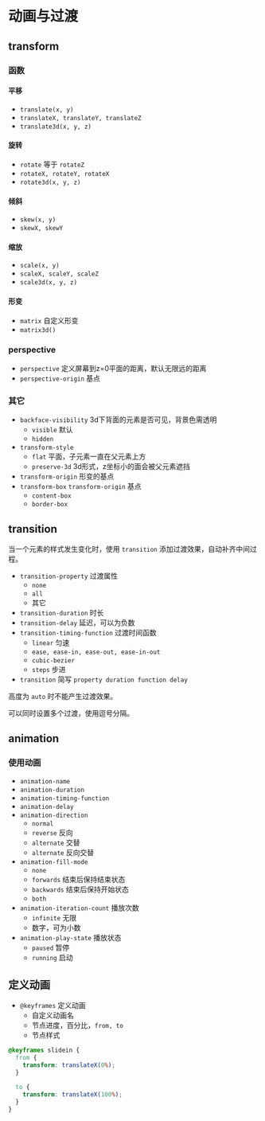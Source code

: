 # 动画与过渡

## transform

### 函数

#### 平移

* `translate(x, y)`
* `translateX, translateY, translateZ`
* `translate3d(x, y, z)`

#### 旋转

* `rotate` 等于 `rotateZ`
* `rotateX, rotateY, rotateX`
* `rotate3d(x, y, z)`

#### 倾斜

* `skew(x, y)`
* `skewX, skewY`

#### 缩放

* `scale(x, y)`
* `scaleX, scaleY, scaleZ`
* `scale3d(x, y, z)`

#### 形变

* `matrix` 自定义形变
* `matrix3d()`

### perspective

* `perspective` 定义屏幕到z=0平面的距离，默认无限远的距离
* `perspective-origin` 基点

### 其它

* `backface-visibility` 3d下背面的元素是否可见，背景色需透明
  * `visible` 默认
  * `hidden`
* `transform-style`
  * `flat` 平面，子元素一直在父元素上方
  * `preserve-3d` 3d形式，z坐标小的面会被父元素遮挡
* `transform-origin` 形变的基点
* `transform-box` `transform-origin` 基点
  * `content-box`
  * `border-box`

## transition

当一个元素的样式发生变化时，使用 `transition` 添加过渡效果，自动补齐中间过程。

* `transition-property` 过渡属性
  * `none`
  * `all`
  * 其它
* `transition-duration` 时长
* `transition-delay` 延迟，可以为负数
* `transition-timing-function` 过渡时间函数
  * `linear` 匀速
  * `ease, ease-in, ease-out, ease-in-out`
  * `cubic-bezier`
  * `steps` 步进
* `transition` 简写 `property duration function delay`

高度为 `auto` 时不能产生过渡效果。

可以同时设置多个过渡，使用逗号分隔。

## animation

### 使用动画

* `animation-name`
* `animation-duration`
* `animation-timing-function`
* `animation-delay`
* `animation-direction`
  * `normal`
  * `reverse` 反向
  * `alternate` 交替
  * `alternate` 反向交替
* `animation-fill-mode`
  * `none`
  * `forwards` 结束后保持结束状态
  * `backwards` 结束后保持开始状态
  * `both`
* `animation-iteration-count` 播放次数
  * `infinite` 无限
  * 数字，可为小数
* `animation-play-state` 播放状态
  * `paused` 暂停
  * `running` 启动

## 定义动画

* `@keyframes` 定义动画
  * 自定义动画名
  * 节点进度，百分比，`from, to`
  * 节点样式

```css
@keyframes slidein {
  from {
    transform: translateX(0%);
  }

  to {
    transform: translateX(100%);
  }
}
```
